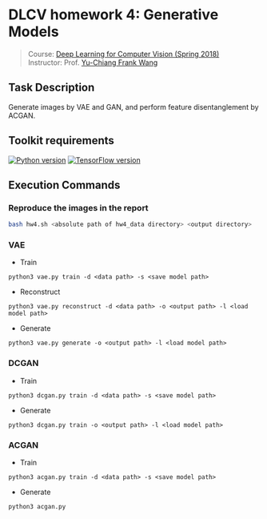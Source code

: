 # DLCV homework 4: Generative Models
> Course: [Deep Learning for Computer Vision (Spring 2018)](http://vllab.ee.ntu.edu.tw/dlcv.html)\
> Instructor: Prof. [Yu-Chiang Frank Wang](http://vllab.ee.ntu.edu.tw/members.html)


## Task Description
Generate images by VAE and GAN, and perform feature disentanglement by ACGAN.


## Toolkit requirements
[![Python version](https://img.shields.io/badge/Python-3.6-blue.svg)](https://www.python.org/downloads/release/python-360/)
[![TensorFlow version](https://img.shields.io/badge/TensorFlow-1.6.0-green.svg)](https://pypi.python.org/pypi/tensorflow/1.6.0)


## Execution Commands

### Reproduce the images in the report
```sh
bash hw4.sh <absolute path of hw4_data directory> <output directory>
```

### VAE
* Train
```
python3 vae.py train -d <data path> -s <save model path>
```

* Reconstruct
```
python3 vae.py reconstruct -d <data path> -o <output path> -l <load model path>
```

* Generate
```
python3 vae.py generate -o <output path> -l <load model path>
```

### DCGAN
* Train
```
python3 dcgan.py train -d <data path> -s <save model path>
```

* Generate
```
python3 dcgan.py train -o <output path> -l <load model path>
```

### ACGAN
* Train
```
python3 acgan.py train -d <data path> -s <save model path>
```

* Generate
```
python3 acgan.py
```
